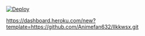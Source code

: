 [![Deploy](https://www.herokucdn.com/deploy/button.png)](https://dashboard.heroku.com/new?template=https://github.com/Animefan632/llkkwsx)

https://dashboard.heroku.com/new?template=https://github.com/Animefan632/llkkwsx.git